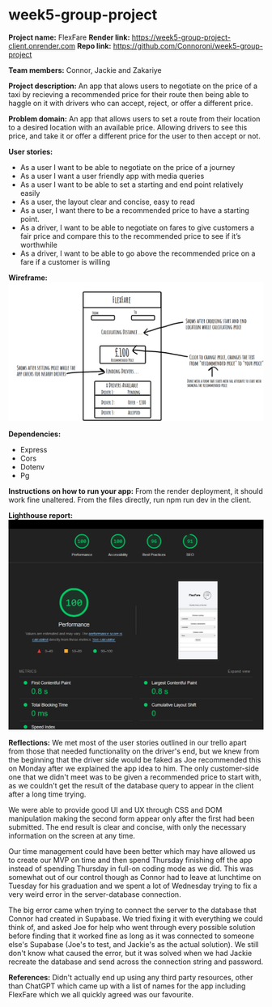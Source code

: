 # week5-group-project

**Project name:** FlexFare
**Render link:** https://week5-group-project-client.onrender.com
**Repo link:** https://github.com/Connoroni/week5-group-project

**Team members:** Connor, Jackie and Zakariye

**Project description:**
An app that alows users to negotiate on the price of a taxi by recieving a recommended price for their route then being able to haggle on it with drivers who can accept, reject, or offer a different price.

**Problem domain:**
An app that allows users to set a route from their location to a desired location with an available price. Allowing drivers to see this price, and take it or offer a different price for the user to then accept or not.

**User stories:**

- As a user I want to be able to negotiate on the price of a journey
- As a user I want a user friendly app with media queries
- As a user I want to be able to set a starting and end point relatively easily
- As a user, the layout clear and concise, easy to read
- As a user, I want there to be a recommended price to have a starting point.
- As a driver, I want to be able to negotiate on fares to give customers a fair price and compare this to the recommended price to see if it’s worthwhile
- As a driver, I want to be able to go above the recommended price on a fare if a customer is willing

**Wireframe:**
![A wireframe showing the options to select pickup and destination, followed by choosing a recommended price and seeing a list of nearby drivers and their statuses](okso_flexfare.png)

**Dependencies:**

- Express
- Cors
- Dotenv
- Pg

**Instructions on how to run your app:**
From the render deployment, it should work fine unaltered. From the files directly, run npm run dev in the client.

**Lighthouse report:**
![Lighthouse report with 100 in performance and accessibility, 96 in best practices, 91 SEO](flexfare_lighthouse.png)

**Reflections:**
We met most of the user stories outlined in our trello apart from those that needed functionality on the driver's end, but we knew from the beginning that the driver side would be faked as Joe recommended this on Monday after we explained the app idea to him. The only customer-side one that we didn't meet was to be given a recommended price to start with, as we couldn't get the result of the database query to appear in the client after a long time trying.

We were able to provide good UI and UX through CSS and DOM manipulation making the second form appear only after the first had been submitted. The end result is clear and concise, with only the necessary information on the screen at any time.

Our time management could have been better which may have allowed us to create our MVP on time and then spend Thursday finishing off the app instead of spending Thursday in full-on coding mode as we did. This was somewhat out of our control though as Connor had to leave at lunchtime on Tuesday for his graduation and we spent a lot of Wednesday trying to fix a very weird error in the server-database connection.

The big error came when trying to connect the server to the database that Connor had created in Supabase. We tried fixing it with everything we could think of, and asked Joe for help who went through every possible solution before finding that it worked fine as long as it was connected to someone else's Supabase (Joe's to test, and Jackie's as the actual solution). We still don't know what caused the error, but it was solved when we had Jackie recreate the database and send across the connection string and password.

**References:**
Didn't actually end up using any third party resources, other than ChatGPT which came up with a list of names for the app including FlexFare which we all quickly agreed was our favourite.
